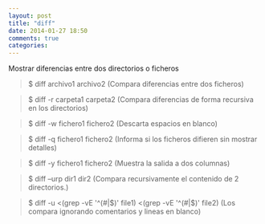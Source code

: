 ```yaml
---
layout: post
title: "diff"
date: 2014-01-27 18:50
comments: true
categories: 
---
```

Mostrar diferencias entre dos directorios o ficheros

>$ diff archivo1 archivo2 (Compara diferencias entre dos ficheros)

>$ diff -r carpeta1 carpeta2 (Compara diferencias de forma recursiva en los directorios)

>$ diff -w fichero1 fichero2  (Descarta espacios en blanco)

>$ diff -q fichero1 fichero2   (Informa si los ficheros difieren sin mostrar detalles)

>$ diff -y fichero1 fichero2   (Muestra la salida a dos columnas)

>$ diff –urp dir1 dir2 (Compara recursivamente el contenido de 2 directorios.)

>$ diff -u <(grep -vE '^(#|$)' file1) <(grep -vE '^(#|$)' file2) (Los compara ignorando comentarios y lineas en blanco)

